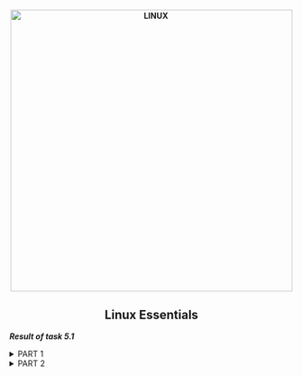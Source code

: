 <h4 align="center"> 
  <img alt="LINUX" src="https://aindien.com/media/posts/40/Linux-Essentials-0.png" width="500"> 
</h4>
<h2 align="center"> Linux Essentials </h2>

***Result of task 5.1*** <br>

<details><summary>PART 1</summary><br>
1. Log in to the system as root user. <br>
  
```  
sudo su
```
2. Password change is performed using the passwd utility. This is a very powerful utility, it allows you not only to change your password, but also to manage its lifetime and see the status of passwords. More information can be found <a href="https://losst.ru/kak-smenit-parol-v-linux">here.</a> <br>
The command 'passwd' makes changes to such files after executing:<br>
```
/etc/passwd - user accaunts information
/etc/shadow - passwords are stored here encrypted
/etc/pam.d/passwd - Pluggable  Authentication Modules(PAM) for passwd
```
  <img alt="" src="https://github.com/zinchenko-ihor/DevOps_online_Kyiv_2021Q4/blob/master/m5/Task5.1/IMG/Root_chng_psswd.png"> <br>
  
3. The Linux user list is stored in the /etc/passwd file, you can easily open it and view it using the following commands: <br>
```
cat /etc/passwd
```
  <img alt="" src="https://github.com/zinchenko-ihor/DevOps_online_Kyiv_2021Q4/blob/master/m5/Task5.1/IMG/Determine_users.png"> <br>
  
  There is too much extra data in the / etc / passwd file, if you only want usernames, you can filter the output:<br>
```
sed 's/:.*//' /etc/passwd
```
  <img alt="" src="https://github.com/zinchenko-ihor/DevOps_online_Kyiv_2021Q4/blob/master/m5/Task5.1/IMG/Filter_user.png"> <br>
  
  To see what users are currently active in the system, and what commands they execute. There is a utility "w" for this.You can also use the commands "finger" and "who".
  In addition, you can view the history of user logins. For this, there is the "last" command, it displays information based on the /var/wtmp log and you can see the last login date for each user using the "lastlog" command:
```
w - what users are currently active in the system
last -a - history of user logins
lastlog - last login date for each user
```
  <img alt="" src="https://github.com/zinchenko-ihor/DevOps_online_Kyiv_2021Q4/blob/master/m5/Task5.1/IMG/Active_user.png"> <br>
  <img alt="" src="https://github.com/zinchenko-ihor/DevOps_online_Kyiv_2021Q4/blob/master/m5/Task5.1/IMG/last_a.png"> <br>
  <img alt="" src="https://github.com/zinchenko-ihor/DevOps_online_Kyiv_2021Q4/blob/master/m5/Task5.1/IMG/lastlog.png"> <br>
  
4. Change personal information about yourself. You can also use the commands "chfn".<br>
  <img alt="" src="https://github.com/zinchenko-ihor/DevOps_online_Kyiv_2021Q4/blob/master/m5/Task5.1/IMG/Change_info_chfn.png"> <br>
  
5. If we need command information, we refer to the Linux help system and the "man" and "info" commands.
  <img alt="" src="https://github.com/zinchenko-ihor/DevOps_online_Kyiv_2021Q4/blob/master/m5/Task5.1/IMG/MAN_passwd.png"> <br>
  <img alt="" src="https://github.com/zinchenko-ihor/DevOps_online_Kyiv_2021Q4/blob/master/m5/Task5.1/IMG/MAN_finger.png"> <br>
  For example:
```
man passwd
  
OPTIONS:
       -a, --all
           This option can be used only with -S and causes show status for all
           users.
       -d, --delete
           Delete a user's password (make it empty). This is a quick way to
           disable a password for an account. It will set the named account
           passwordless.
       -e, --expire
           Immediately expire an account's password. This in effect can force
           a user to change their password at the user's next login.
       -h, --help
  
man finger
  
Options:
     -s    Finger displays the user's login name, real name, terminal name and
           write status (as a ``*'' after the terminal name if write permis‐
           sion is denied), idle time, login time, office location and office
           phone number.
     -l    Produces a multi-line format displaying all of the information de‐
           scribed for the -s option as well as the user's home directory,
           home phone number, login shell, mail status, and the contents of
           the files “.plan”, “.project”, “.pgpkey” and “.forward” from the
           user's home directory.
     -p    Prevents the -l option of finger from displaying the contents of
           the “.plan”, “.project” and “.pgpkey” files.

     -m    Prevent matching of user names.  User is usually a login name; how‐
           ever, matching will also be done on the users' real names, unless
           the -m option is supplied.  All name matching performed by finger
           is case insensitive.
```

6. Explore the more and less commands using the help system. View the contents of files .bash* using commands. <br>
  <img alt="" src="https://github.com/zinchenko-ihor/DevOps_online_Kyiv_2021Q4/blob/master/m5/Task5.1/IMG/MAN_less.png"> <br>
  <img alt="" src="https://github.com/zinchenko-ihor/DevOps_online_Kyiv_2021Q4/blob/master/m5/Task5.1/IMG/MAN_more.png"> <br>
  <img alt="" src="https://github.com/zinchenko-ihor/DevOps_online_Kyiv_2021Q4/blob/master/m5/Task5.1/IMG/Less_s_bashrc.png"> <br>
  <img alt="" src="https://github.com/zinchenko-ihor/DevOps_online_Kyiv_2021Q4/blob/master/m5/Task5.1/IMG/More_s_bashrc.png"> <br>
  
7. To read the documentation for the finger command, you must run the command:
```
man finger
```
  <img alt="" src="https://github.com/zinchenko-ihor/DevOps_online_Kyiv_2021Q4/blob/master/m5/Task5.1/IMG/MAN_finger.png"> <br>

8. List the contents of the home directory using the "ls" command, define its files and directories. <br>
```
ls -la
ls -lsh --group-directories-first

-l - use a long listing format
-a - --all (do not ignore entries starting with)
-s - --size (print the allocated size of each file, in blocks)
-h - --human-readable (with -l and -s, print sizes like 1K 234M 2G etc)
     --group-directories-first (group directories before files)
```
</details>

<details><summary>PART 2</summary><br>
1. Examine the tree command. Master the technique of applying a template, for example, display all files that contain a character c, or files that contain a
specific sequence of characters. List subdirectories of the root directory up to and including the second nesting level. <br>
  
```
  sudo apt install tree
  sudo tree -d  
  sudo tree -L 2 -P '*c*'
  
  -d - List directories only
  -L - level (Max display depth of the directory tree, argument 2 - second level)
  -P - pattern (List  only  those files that match the wild-card pattern. In this example argument '*c*' - display all files that contain a character c)
```
<img alt="" src="https://github.com/zinchenko-ihor/DevOps_online_Kyiv_2021Q4/blob/master/m5/Task5.1/IMG/tree.png"> <br>
<img alt="" src="https://github.com/zinchenko-ihor/DevOps_online_Kyiv_2021Q4/blob/master/m5/Task5.1/IMG/tree_L.png"> <br>
  
2. What command can be used to determine the type of file (for example, text or binary)? Give an example.
  The "find" command is used to determine the type of files:<br>
```
  file dump_from_RDS.sql
  file .gitconfig
  file mysql-apt-config_0.8.15-1_all.deb
```
<img alt="" src="https://github.com/zinchenko-ihor/DevOps_online_Kyiv_2021Q4/blob/master/m5/Task5.1/IMG/File_command.png"> <br>
  
3. Master the skills of navigating the file system using relative and absolute paths. How can you go back to your home directory from anywhere in the filesystem?<br>
  To return to your home directory from anywhere in the file system, you need to run the commands:<br>
```
Relative path:
  cd ~  
  cd $home
  
Absolute path:
  cd /home/devops
```
<img alt="" src="https://github.com/zinchenko-ihor/DevOps_online_Kyiv_2021Q4/blob/master/m5/Task5.1/IMG/cd.png"> <br>
  
4. Become familiar with the various options for the ls command. Give examples of listing directories using different keys. Explain the information displayed on
the terminal using the -l and -a switches.<br>
  I answered this question in paragraph 8 of part 1. <br>
  
5. Perform the following sequence of operations:
- create a subdirectory in the home directory;
  ```
  mkdir Task5.1
  ```
- in this subdirectory create a file containing information about directories located in the root directory (using I/O redirection operations);
  ```
  tree -dL 1 > Task5.1/dirinfo.txt
  ```
- view the created file;
  ```
  cat Task5.1/dirinfo.txt
  ```
- copy the created file to your home directory using relative and absolute addressing.
  ```
  cp Task5.1/dirinfo.txt /home/devops/dirinfo_abs_path.txt
  cp Task5.1/dirinfo.txt ~/dirinfo_rel_path.txt
  ```
- delete the previously created subdirectory with the file requesting removal;
  ```
  rm -RI Task5.1
  ```
- delete the file copied to the home directory.
  ```
  rm dirinfo_abs_path.txt dirinfo_rel_path.txt
  ```
<img alt="" src="https://github.com/zinchenko-ihor/DevOps_online_Kyiv_2021Q4/blob/master/m5/Task5.1/IMG/MkDir.png"> <br>
<img alt="" src="https://github.com/zinchenko-ihor/DevOps_online_Kyiv_2021Q4/blob/master/m5/Task5.1/IMG/RM.png"> <br>
  
6. Perform the following sequence of operations:
- create a subdirectory test in the home directory;
  ```
  mkdir test
  ```
- copy the .bash_history file to this directory while changing its name to labwork2;
  ```
  cp .bash_history test/labwork2
  ```
- create a hard and soft link to the labwork2 file in the test subdirectory;
  ```
  ln labwork2 hardlink
  ln -s labwork2 softlink
  ```
- how to define soft and hard link, what do these concepts;
  ```
  In fact, a "hard" link is the same file to which such a "link" goes.
  A symlink or "soft" link is a special type of file that contains a link to another file or directory as an absolute or relative path.
  Hardlink cannot point to a file in another file system (since an inode can only belong to one file system), but a symbolic link can.
  ```
- change the data by opening a symbolic link. What changes will happen and why?
  ```
  When editing a link file, in the case of a hardlink, both files will change, since this is the same object, and in the case of a symlink, 
  you can change its name, attributes, direct it to another file and at the same time the original file will not be affected 
  (but if you open the symlink file for editing, then change the original file, because in fact, you will open it for editing).
  ```
- rename the hard link file to hard_lnk_labwork2;
  ```
  mv hardlink hard_lnk_labwork2
  ```
- rename the soft link file to symb_lnk_labwork2 file;
   ```
  mv softlink soft_lnk_labwork2
  ```
- then delete the labwork2. What changes have occurred and why?
  ```
  rm labwork2
  
  When removing a hard link - the file will exist as long as there is at least 1 hard link to it, but it can "change the location directory" 
  if the "original" file was deleted, but the hard link file remained in a different location. 
  If you delete the file pointed to by the symbolic link, the file-link will simply become inoperative.
  ```
<img alt="" src="https://github.com/zinchenko-ihor/DevOps_online_Kyiv_2021Q4/blob/master/m5/Task5.1/IMG/LNK.png"> <br>
  <img alt="" src="https://github.com/zinchenko-ihor/DevOps_online_Kyiv_2021Q4/blob/master/m5/Task5.1/IMG/LNK.png"> <br>
  
7. Using the locate utility, find all files that contain the squid and traceroute sequence.<br>
```
  sudo apt install locate -y
  sudo updatedb
  find -A squid
  find -A traceroute
```
<img alt="" src="https://github.com/zinchenko-ihor/DevOps_online_Kyiv_2021Q4/blob/master/m5/Task5.1/IMG/Locate_squid.png"> <br>
<img alt="" src="https://github.com/zinchenko-ihor/DevOps_online_Kyiv_2021Q4/blob/master/m5/Task5.1/IMG/Locate_tracerote.png"> <br>
  
8. Determine which partitions are mounted in the system, as well as the types of these partitions. <br>
  The df linux command allows you to display not only the list of connected devices, but also the occupied space, as well as the mount point.<br>
  ```
  df
  df -h
  ```
<img alt="" src="https://github.com/zinchenko-ihor/DevOps_online_Kyiv_2021Q4/blob/master/m5/Task5.1/IMG/df_8.2.png"> <br>
<img alt="" src="https://github.com/zinchenko-ihor/DevOps_online_Kyiv_2021Q4/blob/master/m5/Task5.1/IMG/df_h.png"> <br> 
  
9. Count the number of lines containing a given sequence of characters in a given file. <br>
```
  less -N test/hatd_lnk_labwork2
  less test/hatd_lnk_labwork2 | wc -l
  
  -N - --LINE-NUMBERS (display line numbers)
  wc - utility for counting the number of lines and words in the text
  -l - --lines (Print the number of lines in the object)
```
<img alt="" src="https://github.com/zinchenko-ihor/DevOps_online_Kyiv_2021Q4/blob/master/m5/Task5.1/IMG/less-N9.2.png"> <br>
<img alt="" src="https://github.com/zinchenko-ihor/DevOps_online_Kyiv_2021Q4/blob/master/m5/Task5.1/IMG/less_wc_9.2.png"> <br>
 
10. Using the find command, find all files in the /etc directory containing the host character sequence. <br>
```
  cd /etc
  sudo find -type f -name '*host*'
```
<img alt="" src="https://github.com/zinchenko-ihor/DevOps_online_Kyiv_2021Q4/blob/master/m5/Task5.1/IMG/find.png"> <br>
  
11. List all objects in /etc that contain the ss character sequence. <br>
```
  ls -la | grep "ss"
  
  -l - output in long format;
  -a - list all files;
  grep - command line utility that finds lines on input that match a given regular expression;
  "ss" - file search key.
```
<img alt="" src="https://github.com/zinchenko-ihor/DevOps_online_Kyiv_2021Q4/blob/master/m5/Task5.1/IMG/grep.png"> <br> 
  
12. Organize step by step printing of directory contents /etc. <br>
```
  ls -lah /etc | less
``` 
<img alt="" src="https://github.com/zinchenko-ihor/DevOps_online_Kyiv_2021Q4/blob/master/m5/Task5.1/IMG/ls_etc_step.png"> <br> 
<img alt="" src="https://github.com/zinchenko-ihor/DevOps_online_Kyiv_2021Q4/blob/master/m5/Task5.1/IMG/ls_etc_step_by_step.png"> <br> 
  
13. What are the types of devices and how to determine the type of device? Give examples. <br>
The Linux kernel provides support for two types of devices - character and block. Their main difference is that for block devices, input/output operations are carried out in separate bytes (characters), and in blocks of a fixed size.
In Linux, all work with devices is done through special files, which are usually located in the / dev directory. Special files do not contain data, but simply serve as points through which you can access the driver of the corresponding device. Each special file has three characteristics — the device type (character or block), the major number, and the minor number. For example, let's look at the contents of the /dev directory:
```
  ls -lah /dev
```
<img alt="" src="https://github.com/zinchenko-ihor/DevOps_online_Kyiv_2021Q4/blob/master/m5/Task5.1/IMG/Device.png"> <br>
  
To support device manipulation, the kernel maintains two tables, one for the character device list and the other for the block device list. Each row of the table is mapped to some kind of device of the corresponding type - for example, for the “character devices” type, the following varieties can be distinguished: COM ports, LPT ports, PS / 2 mice, USB mice, etc., for the type “Block devices” can be SCSI-disks, IDE-disks, SCSI-CD-drives, virtual disks of which are RAID controllers, etc.<br>
  
<img alt="" src="https://github.com/zinchenko-ihor/DevOps_online_Kyiv_2021Q4/blob/master/m5/Task5.1/IMG/Charactesr_devices.png"> <br>
<img alt="" src="https://github.com/zinchenko-ihor/DevOps_online_Kyiv_2021Q4/blob/master/m5/Task5.1/IMG/Block_devices.png"> <br>
  
14. How to determine the type of file in the system, what types of files are there? <br>
Files in the Linux operating system can be divided into three main types:
- Regular files for storing information - These are files that we are used to working with every day, they can contain text, 
  executable instructions for programs, images or other information;
- Special files - for devices and tunnels - these are files that allow you to configure communication between two processes 
  by redirecting the output of one process to the input of another;
- Directories
  - these are special files that allow others and directories to be grouped together for easier navigation and searching. <br>
Utility "ls" can detect file type in list mode with symbol ^:
```
  ls -la | grep ^- - for Regular files
  ls -la | grep ^d - for Directories
  ls -la | grep ^l - for Link files
  ls -la | grep ^c - for Characters devices
  ls -la | grep ^b - for Block devices
  ls -la | grep ^s - for Local Socket Files
  ls -la | grep ^p - for Named Pipe Files
```
<img alt="" src="https://github.com/zinchenko-ihor/DevOps_online_Kyiv_2021Q4/blob/master/m5/Task5.1/IMG/grep_%5Eb_%5Ed.png"> <br>
  
To determine the file type, we can use the "file" command:
```
  cd /dev
  file loop0
  file vcsa
  file vfio
```
<img alt="" src="https://github.com/zinchenko-ihor/DevOps_online_Kyiv_2021Q4/blob/master/m5/Task5.1/IMG/file_14.png"> <br>
  
15. List the first 5 directory files that were recently accessed in the /etc directory. <br>
  ```
  ls -ltr /etc | tail -n5
  
  -l - output in long format
  -t - file names are sorted by time (most recent files come first)
  -r - if the -t flag is present, output older files first
  tail - linux command used to print the N-th number of last lines or files
  -n - number of the last files
```
<img alt="" src="https://github.com/zinchenko-ihor/DevOps_online_Kyiv_2021Q4/blob/master/m5/Task5.1/IMG/15.png"> <br>
